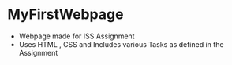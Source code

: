 # MyFirstWebpage
- Webpage made for ISS Assignment
- Uses HTML , CSS and Includes various Tasks as defined in the Assignment
